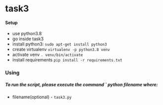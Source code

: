 # task3
#### Setup
- use python3.8
- go inside task3
- install python3: `sudo apt-get install python3`
- create virtualenv `virtualenv -p python3.8 venv`
- activate venv `. venv/bin/activate`
- install requirements `pip install -r requirements.txt`

### Using
##### To run the script, please execute the command ` python filename where:
- filename(optional) - `task3.py`

